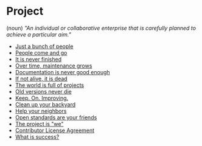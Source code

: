 # Project

(noun) *"An individual or collaborative enterprise that is carefully planned
to achieve a particular aim."*

 * [Just a bunch of people](project/bunch.md)
 * [People come and go](project/come-and-go.md)
 * [It is never finished](project/never-finished.md)
 * [Over time, maintenance grows](project/maintenance.md)
 * [Documentation is never good enough](project/docs.md)
 * [If not alive, it is dead](project/not-alive.md)
 * [The world is full of projects](project/full-of.md)
 * [Old versions never die](project/never-die.md)
 * [Keep. On. Improving.](project/keep-on.md)
 * [Clean up your backyard](project/backyard.md)
 * [Help your neighbors](project/neighbors.md)
 * [Open standards are your friends](project/standards.md)
 * [The project is "we"](project/we.md)
 * [Contributor License Agreement](project/cla.md)
 * [What is success?](project/success.md)
